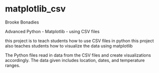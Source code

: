 # matplotlib_csv
Brooke Bonadies

Advanced Python - Matplotlib - using CSV files

this project is to teach students how to use CSV files in python
this project also teaches students how to visualize the data using matplotlib

The Python files read in data from the CSV files and create visualizations accordingly. The data given includes location, dates, and temperature ranges. 